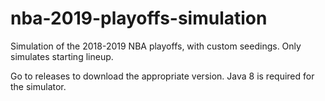 # nba-2019-playoffs-simulation
Simulation of the 2018-2019 NBA playoffs, with custom seedings. Only simulates starting lineup.

Go to releases to download the appropriate version. Java 8 is required for the simulator.
